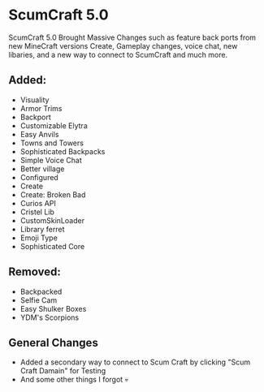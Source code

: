 # ScumCraft 5.0

ScumCraft 5.0 Brought Massive Changes such as feature back ports from new MineCraft versions Create, Gameplay changes, voice chat, new libaries, and a new way to connect to ScumCraft and much more.

## Added: 
* Visuality 
* Armor Trims 
* Backport 
* Customizable Elytra 
* Easy Anvils 
* Towns and Towers 
* Sophisticated Backpacks 
* Simple Voice Chat 
* Better village 
* Configured 
* Create 
* Create: Broken Bad 
* Curios API 
* Cristel Lib 
* CustomSkinLoader 
* Library ferret 
* Emoji Type 
* Sophisticated Core

## Removed: 
* Backpacked 
* Selfie Cam 
* Easy Shulker Boxes 
* YDM's Scorpions

## General Changes

* Added a secondary way to connect to Scum Craft by clicking "Scum Craft Damain" for Testing
* And some other things I forgot 💀

